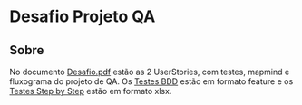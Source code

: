 # Desafio Projeto QA


## Sobre <a name = "about"></a>

No documento [Desafio.pdf](Desafio.pdf) estão as 2 UserStories, com testes, mapmind e fluxograma do projeto de QA. Os [Testes BDD](/TestesBDD/) estão em formato feature e os [Testes Step by Step](/TestesStepByStep/) estão em formato xlsx.